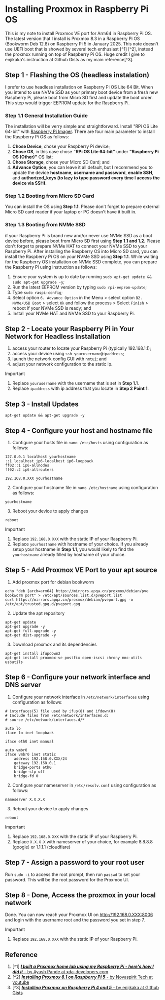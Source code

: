 # Installing Proxmox in Raspberry Pi OS

This is my note to install Proxmox VE port for Arm64 in Raspberry Pi OS. The latest version that I install is Proxmox 8.3 in a Raspberry Pi OS (Bookworm Deb 12.8) on Raspberry Pi 5 in January 2025. This note doesn't use UEFI boot that is showed by several tech enthusiast [^1] [^2], instead the proxmox running on top of Raspberry Pi OS. Huge credit I give to enjikaka's instruction at Github Gists as my main reference[^3].

## Step 1 - Flashing the OS (headless instalation)

I prefer to use headless installation on Raspberry Pi OS Lite 64 Bit. When you intend to use NVMe SSD as your primary boot device from a fresh new Raspberry Pi, please boot from Micro SD first and update the boot order. This step would trigger EEPROM update for the Raspberry Pi.

### Step 1.1 General Installation Guide

The installation will be verry simple and straightforward. Install "RPi OS Lite 64-bit" with [Raspberry Pi Imager](https://www.raspberrypi.com/software/). There are four main parameter to install the Raspberry Pi OS as follows:

1. **Chose Device**, chose your Raspberry Pi device;
2. **Chose OS**, in this case chose **"RPi OS Lite 64-bit"** under **"Raspberry Pi OS (Other)"** OS list;
3. **Chose Storage**, chose your Micro SD Card; and
4. **Advance Option**, you can leave it all default, but I recommend you to update the device **hostname**, **username and password**, **enable SSH**, and **authorized_keys (to lazy to type password every time I access the device via SSH)**.

### Step 1.2 Booting from Micro SD Card

You can install the OS using **Step 1.1**. Please don't forget to prepare external Micro SD card reader if your laptop or PC doesn't have it built in.

### Step 1.3 Booting from NVMe SSD

if your Raspberry Pi is brand new and/or never use NVMe SSD as a boot device before, please boot from Micro SD first using **Step 1.1 and 1.2**. Please don't forget to prepare NVMe HAT to connect your NVMe SSD to your Raspberry Pi. After installing the Raspberry OS into Micro SD card, you can install the Raspberry Pi OS on your NVMe SSD using **Step 1.1**. While waiting for the Raspberry OS installation on NVMe SSD complete, you can prepare the Raspberry Pi using instruction as follows:

1. Ensure your system is up to date by running `sudo apt-get update && sudo apt-get upgrade -y`;
2. Run the latest EEPROM version by typing `sudo rpi-eeprom-update`;
3. Type `sudo raspi-config`;
4. Select option `6. Advance Option` in the Menu > select option `B2. NVMe/USB Boot` > select `Ok` and follow the process > Select `Finish` > reboot if your NVMe SSD is ready; and
5. Install your NVMe HAT and NVMe SSD to your Raspberry Pi.

## Step 2 - Locate your Raspberry Pi in Your Network for Headless Installation

1. access your router to locate your Raspberry Pi (typically 192.168.1.1);
2. access your device using `ssh yourusername@ipaddress`;
3. launch the network config GUI with `nmtui`; and
4. adjust your network configuration to the static ip.

> [!IMPORTANT]
>
> 1. Replace `yourusername` with the username that is set in **Step 1.1**.
> 2. Replace `ipaddress` with ip address that you locate in **Step 2 Point 1**.

## Step 3 - Install Updates

```
apt-get update && apt-get upgrade -y
```

## Step 4 - Configure your host and hostname file

1. Configure your hosts file in `nano /etc/hosts` using configuration as follows:

```
127.0.0.1 localhost yourhostname
::1 localhost ip6-localhost ip6-loopback
ff02::1 ip6-allnodes
ff02::2 ip6-allrouters

192.168.0.XXX yourhostname
```

2. Configure your hostname file in `nano /etc/hostname` using configuration as follows:

```
yourhostname
```

3. Reboot your device to apply changes

```
reboot
```

> [!IMPORTANT]
>
> 1. Replace `192.168.0.XXX` with the static IP of your Raspberry Pi.
> 2. Replace `yourhostname` with hostname of your choice. If you already setup your hostname in **Step 1.1**, you would likely to find the `yourhostname` already filled by hostname of your choice.

## Step 5 - Add Proxmox VE Port to your apt source

1. Add proxmox port for debian bookworm

```
echo "deb [arch=arm64] https://mirrors.apqa.cn/proxmox/debian/pve bookworm port" > /etc/apt/sources.list.d/pveport.list
curl https://mirrors.apqa.cn/proxmox/debian/pveport.gpg -o /etc/apt/trusted.gpg.d/pveport.gpg
```

2. Update the apt repository

```
apt-get update
apt-get upgrade -y
apt-get full-upgrade -y
apt-get dist-upgrade -y
```

3. Download proxmox and its dependencies

```
apt-get install ifupdown2
apt-get install proxmox-ve postfix open-iscsi chrony mmc-utils usbutils
```

## Step 6 - Configure your network interface and DNS server

1. Configure your network interface in `/etc/network/interfaces` using configuration as follows:

```
# interfaces(5) file used by ifup(8) and ifdown(8)
# Include files from /etc/network/interfaces.d:
# source /etc/network/interfaces.d/*

auto lo
iface lo inet loopback

iface eth0 inet manual

auto vmbr0
iface vmbr0 inet static
    address 192.168.0.XXX/24
    gateway 192.168.0.1
    bridge-ports eth0
    bridge-stp off
    bridge-fd 0
```

2. Configure your nameserver in `/etc/resolv.conf` using configuration as follows:

```
nameserver X.X.X.X

```

3. Reboot your device to apply changes

```
reboot
```

> [!IMPORTANT]
>
> 1. Replace `192.168.0.XXX` with the static IP of your Raspberry Pi.
> 2. Replace `X.X.X.X` with nameserver of your choice, for example 8.8.8.8 (google) or 1.1.1.1 (cloudflare)

## Step 7 - Assign a password to your root user

Run `sudo -i` to access the root prompt, then run `passwd` to set your password. This will be the root password for the Proxmox UI.

## Step 8 - Done, Access the proxmox in your local network

Done. You can now reach your Proxmox UI on http://192.168.0.XXX:8006 and login with the username root and the password you set in step 7.

> [!IMPORTANT]
>
> 1. Replace `192.168.0.XXX` with the static IP of your Raspberry Pi.

## Reference

1. [^1] [**_I built a Proxmox home lab using my Raspberry Pi - here's how I did it_** - by Ayush Pande at xda-developers.com](https://www.xda-developers.com/install-proxmox-on-raspberry-pi/)
2. [^2] [**_Installing Proxmox 8.1 on Raspberry Pi 5_** - by Novaspirit Tech at youtube](https://www.youtube.com/watch?v=oe1_JVl63a0&ab_channel=NovaspiritTech)
3. [^3] [**_Installing Proxmox on Raspberry Pi 4 and 5_** - by enjikaka at Github Gists](https://gist.github.com/enjikaka/52d62c9c5462748dbe35abe3c7e37f9a)
